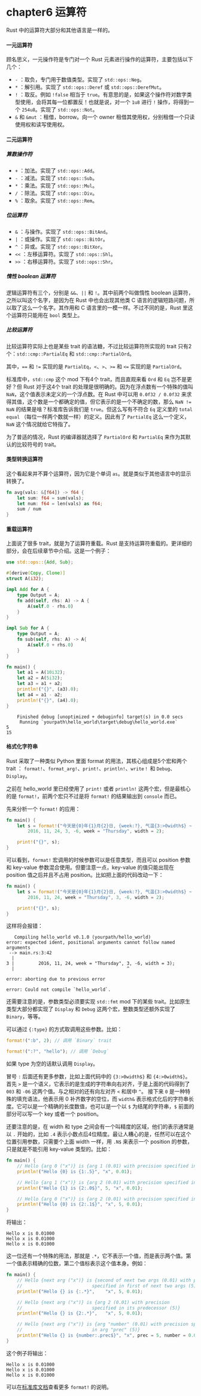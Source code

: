 chapter6 运算符
===============

Rust 中的运算符大部分和其他语言是一样的。

#### 一元运算符

顾名思义，一元操作符是专门对一个 Rust 元素进行操作的运算符，主要包括以下几个：

- `-` ：取负，专门用于数值类型。实现了 `std::ops::Neg`。
- `*` ：解引用。实现了 `std::ops::Deref` 或 `std::ops::DerefMut`。
- `!` ：取反。例如 `!false` 相当于 `true`。有意思的是，如果这个操作符对数字类型使用，会将其每一位都置反！也就是说，对一个 `1u8` 进行 `!` 操作，将得到一个 `254u8`。实现了 `std::ops::Not`。
- `&` 和 `&mut` ：租借，borrow。向一个 owner 租借其使用权，分别租借一个只读使用权和读写使用权。

#### 二元运算符

##### 算数操作符

- `+` ：加法。实现了 `std::ops::Add`。
- `-` ：减法。实现了 `std::ops::Sub`。
- `*` ：乘法。实现了 `std::ops::Mul`。
- `/` ：除法。实现了 `std::ops::Div`。
- `%` ：取余。实现了 `std::ops::Rem`。

##### 位运算符

- `&` ：与操作。实现了 `std::ops::BitAnd`。
- `|` ：或操作。实现了 `std::ops::BitOr`。
- `^` ：异或。实现了 `std::ops::BitXor`。
- `<<` ：左移运算符。实现了 `std::ops::Shl`。
- `>>` ：右移运算符。实现了 `std::ops::Shr`。

##### 惰性 boolean 运算符

逻辑运算符有三个，分别是 `&&`、`||` 和 `!`。其中前两个叫做惰性 boolean 运算符，之所以叫这个名字，是因为在 Rust 中也会出现其他类 C 语言的逻辑短路问题，所以取了这么一个名字。其作用和 C 语言里的一模一样。不过不同的是，Rust 里这个运算符只能用在 `bool` 类型上。

##### 比较运算符

比较运算符实际上也是某些 trait 的语法糖，不过比较运算符所实现的 trait 只有2个：`std::cmp::PartialEq` 和 `std::cmp::PartialOrd`。

其中，`==` 和 `!=` 实现的是 `PartialEq`，`<`、`>`、`>=` 和 `<=` 实现的是 `PartialOrd`。

标准库中，`std::cmp` 这个 mod 下有4个 trait，而且直观来看 `Ord` 和 `Eq` 岂不是更好？但 Rust 对于这4个 trait 的处理是很明确的。因为在浮点数有一个特殊的值叫 `NaN`，这个值表示未定义的一个浮点数。在 Rust 中可以用 `0.0f32 / 0.0f32` 来求得其值，这个数是一个都确定的值，但它表示的是一个不确定的数，那么 `NaN != NaN` 的结果是啥？标准库告诉我们是 `true`。但这么写有不符合 `Eq` 定义里的 `total equal` （每位一样两个数就一样）的定义。因此有了 `PartialEq` 这么一个定义，`NaN` 这个情况就给它特指了。

为了普适的情况，Rust 的编译器就选择了 `PartialOrd` 和 `PartialEq` 来作为其默认的比较符号的 trait。

#### 类型转换运算符

这个看起来并不算个运算符，因为它是个单词 `as`。就是类似于其他语言中的显示转换了。

```rust
fn avg(vals: &[f64]) -> f64 {
    let sum: f64 = sum(vals);
    let num: f64 = len(vals) as f64;
    sum / num
}
```

#### 重载运算符

上面说了很多 trait，就是为了运算符重载。Rust 是支持运算符重载的。更详细的部分，会在后续章节中介绍。这是一个例子：

```rust
use std::ops::{Add, Sub};

#[derive(Copy, Clone)]
struct A(i32);

impl Add for A {
    type Output = A;
    fn add(self, rhs: A) -> A {
        A(self.0 - rhs.0)
    }
}

impl Sub for A {
    type Output = A;
    fn sub(self, rhs: A) -> A{
        A(self.0 + rhs.0)
    }
}

fn main() {
    let a1 = A(10i32);
    let a2 = A(5i32);
    let a3 = a1 + a2;
    println!("{}", (a3).0);
    let a4 = a1 - a2;
    println!("{}", (a4).0);
}
```

```
    Finished debug [unoptimized + debuginfo] target(s) in 0.0 secs
     Running `yourpath\hello_world\target\debug\hello_world.exe`
5
15
```

#### 格式化字符串

Rust 采取了一种类似 Python 里面 format 的用法，其核心组成是5个宏和两个 trait ：
`format!`、`format_arg!`、`print!`、`println!`、`write！` 和 `Debug`、`Display`。

之前在 hello_world 里已经使用了 `print!` 或者 `println!` 这两个宏，但是最核心的是 `format!`，前两个宏只不过是将 `format!` 的结果输出到 `console` 而已。

先来分析一个 `format!` 的应用：

```rust
fn main() {
    let s = format!("今天是{0}年{1}月{2}日, {week:?}, 气温{3:>0width$} ~ {4:>0width$} 摄氏度。",
        2016, 11, 24, 3, -6, week = "Thursday", width = 2);

    print!("{}", s);
}
```

可以看到，`format!` 宏调用的时候参数可以是任意类型，而且可以 position 参数和 key-value 参数混合使用。但要注意一点，key-value 的值只能出现在 position 值之后并且不占用 position。比如把上面的代码改动一下：

```rust
fn main() {
    let s = format!("今天是{0}年{1}月{2}日, {week:?}, 气温{3:>0width$} ~ {4:>0width$} 摄氏度。",
        2016, 11, 24, week = "Thursday", 3, -6, width = 2);

    print!("{}", s);
}
```

这样将会报错：

```
   Compiling hello_world v0.1.0 (yourpath/hello_world)
error: expected ident, positional arguments cannot follow named arguments
 --> main.rs:3:42
  |
3 |         2016, 11, 24, week = "Thursday", 3, -6, width = 3);
  |                                          ^

error: aborting due to previous error

error: Could not compile `hello_world`.
```

还需要注意的是，参数类型必须要实现 `std::fmt` mod 下的某些 trait。比如原生类型大部分都实现了 `Display` 和 `Debug` 这两个宏，整数类型还额外实现了 `Binary`，等等。

可以通过 `{:type}` 的方式取调用这些参数。比如：

```rust
format!(":b", 2); // 调用 `Binary` trait

format!(":?", "hello"); // 调用 `Debug`
```

如果 type 为空的话默认调用 `Display`。

冒号 `:` 后面还有更多参数，比如上面代码中的 `{3:>0width$}` 和 `{4:>0width$}`。首先 `>` 是一个语义，它表示的是生成的字符串向右对齐，于是上面的代码得到了 `003` 和 `-06` 这两个值。与之相对的还有向左对齐 `<` 和居中 `^`。
接下来 `0` 是一种特殊的填充语法，他表示用 0 补齐数字的空位，而 `width&` 表示格式化后的字符串长度。它可以是一个精确的长度数值，也可以是一个以 `$` 为结尾的字符串，`$` 前面的部分可以写一个 key 或者一个 position。

还要注意的是，在 width 和 type 之间会有一个叫精度的区域，他们的表示通常是以 `.` 开始的，比如 `.4` 表示小数点后4位精度。最让人糟心的是，任然可以在这个位置引用参数，只需要个上面 width 一样，用 `.N$` 来表示一个 position 的参数，只是就是不能引用 key-value 类型的。比如：

```rust
fn main() {
    // Hello {arg 0 ("x")} is {arg 1 (0.01) with precision specified inline (5)}
    println!("Hello {0} is {1:.5}", "x", 0.01);

    // Hello {arg 1 ("x")} is {arg 2 (0.01) with precision specified in arg 0 (5)}
    println!("Hello {1} is {2:.0$}", 5, "x", 0.01);

    // Hello {arg 0 ("x")} is {arg 2 (0.01) with precision specified in arg 1 (5)}
    println!("Hello {0} is {2:.1$}", "x", 5, 0.01);
}
```

将输出：

```
Hello x is 0.01000
Hello x is 0.01000
Hello x is 0.01000
```

这一位还有一个特殊的用法，那就是 `.*`，它不表示一个值，而是表示两个值。第一个值表示精确的位数，第二个值标表示这个值本身。例如：

```rust
fn main() {
    // Hello {next arg ("x")} is {second of next two args (0.01) with precision
    //                          specified in first of next two args (5)}
    println!("Hello {} is {:.*}",    "x", 5, 0.01);

    // Hello {next arg ("x")} is {arg 2 (0.01) with precision
    //                          specified in its predecessor (5)}
    println!("Hello {} is {2:.*}",   "x", 5, 0.01);

    // Hello {next arg ("x")} is {arg "number" (0.01) with precision specified
    //                          in arg "prec" (5)}
    println!("Hello {} is {number:.prec$}", "x", prec = 5, number = 0.01);
}
```

这个例子将输出：

```
Hello x is 0.01000
Hello x is 0.01000
Hello x is 0.01000
```

可以在[标准库文档](https://doc.rust-lang.org/stable/std/fmt/)查看更多 `format!` 的说明。
